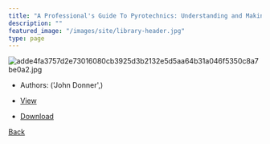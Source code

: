 ```yaml
---
title: "A Professional's Guide To Pyrotechnics: Understanding and Making Exploding Fireworks"
description: ""
featured_image: "/images/site/library-header.jpg"
type: page
---
```


![adde4fa3757d2e73016080cb3925d3b2132e5d5aa64b31a046f5350c8a7be0a2.jpg](https://drive.google.com/uc?export=view&id=1flBWNMeMSeIGKKgEqyJ3z96bX8Pl3Btv)
* Authors: ('John Donner',)
* [View](https://drive.google.com/uc?export=view&id=1MMdP8Q76UIIVNbNUL7Gv3OU0VSB4ql3B)

* [Download](https://drive.google.com/uc?export=download&id=1MMdP8Q76UIIVNbNUL7Gv3OU0VSB4ql3B)

[Back](http://localhost:1313/library/ebooks/
)